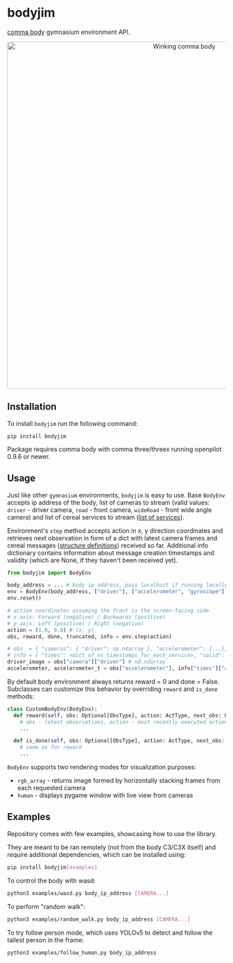 # bodyjim

[comma body](https://www.comma.ai/shop/body) gymnasium environment API.

<p align="center">
  <img src="./body_wink.gif" width="800" alt="Winking comma body">
</p>

## Installation

To install `bodyjim` run the following command:
```
pip install bodyjim
```

Package requires comma body with comma three/threex running openpilot 0.9.6 or newer.

## Usage

Just like other `gymnasium` environments, `bodyjim` is easy to use. Base `BodyEnv` accepts ip address of the body, list of cameras to stream (valid values: `driver` - driver camera, `road` - front camera, `wideRoad` - front wide angle camera) and list of cereal services to stream ([list of services](https://github.com/commaai/cereal/blob/master/services.py)).

Environment's `step` method accepts action in x, y direction coordinates and retrieves next observation in form of a dict with latest camera frames and cereal messages ([structure definitions](https://github.com/commaai/cereal/blob/master/log.capnp)) received so far. Additional info dictionary contains information about message creation timestamps and validity (which are None, if they haven't been received yet).

```py
from bodyjim import BodyEnv

body_address = ... # body ip address, pass localhost if running locally on the body
env = BodyEnv(body_address, ["driver"], ["accelerometer", "gyroscope"], render_mode="human")
env.reset()

# action coordinates assuming the front is the screen-facing side
# x-axis: Forward (negative) / Backwards (positive)
# y-axis: Left (positive) / Right (negative)
action = (1.0, 0.0) # (x, y)
obs, reward, done, truncated, info = env.step(action)

# obs  = { "cameras": { "driver": np.ndarray }, "accelerometer": {...}, "gyroscope": {...} }
# info = { "times": <dict_of_ns_timestamps_for_each_service>, "valid": <dict_of_message_validity_for_each_service> }
driver_image = obs["camera"]["driver"] # nd.ndarray
accelerometer, accelerometer_t = obs["accelerometer"], info["times"]["accelerometer"]
```

By default body environment always returns reward = 0 and done = False. Subclasses can customize this behavior by overriding `reward` and `is_done` methods:

```py
class CustomBodyEnv(BodyEnv):
  def reward(self, obs: Optional[ObsType], action: ActType, next_obs: ObsType) -> float:
    # obs - latest observations, action - most recently executed actions, next_obs - observations after executing such action
    ...

  def is_done(self, obs: Optional[ObsType], action: ActType, next_obs: ObsType) -> bool:
    # same as for reward
    ...
```

`BodyEnv` supports two rendering modes for visualization purposes:
* `rgb_array` - returns image formed by horizontally stacking frames from each requested camera
* `human` - displays pygame window with live view from cameras


## Examples

Repository comes with few examples, showcasing how to use the library.

They are meant to be ran remotely (not from the body C3/C3X itself) and require additional dependencies, which can be installed using:

```sh
pip install bodyjim[examples]
```

To control the body with wasd:
```sh
python3 examples/wasd.py body_ip_address [CAMERA...]
```

To perform "random walk":
```sh
python3 examples/random_walk.py body_ip_address [CAMERA...]
```

To try follow person mode, which uses YOLOv5 to detect and follow the tallest person in the frame:
```sh
python3 examples/follow_human.py body_ip_address
```
